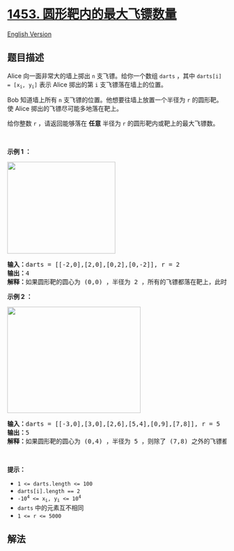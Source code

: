 # [1453. 圆形靶内的最大飞镖数量](https://leetcode.cn/problems/maximum-number-of-darts-inside-of-a-circular-dartboard)

[English Version](/solution/1400-1499/1453.Maximum%20Number%20of%20Darts%20Inside%20of%20a%20Circular%20Dartboard/README_EN.md)

<!-- tags:几何,数组,数学 -->

<!-- difficulty:困难 -->

## 题目描述

<!-- 这里写题目描述 -->

<p>Alice 向一面非常大的墙上掷出 <code>n</code> 支飞镖。给你一个数组 <code>darts</code> ，其中 <code>darts[i] = [x<sub>i</sub>, y<sub>i</sub>]</code> 表示 Alice 掷出的第 <code>i</code> 支飞镖落在墙上的位置。</p>

<p>Bob 知道墙上所有 <code>n</code> 支飞镖的位置。他想要往墙上放置一个半径为 <code>r</code> 的圆形靶。使 Alice 掷出的飞镖尽可能多地落在靶上。</p>

<p>给你整数 <code>r</code> ，请返回能够落在 <strong>任意</strong> 半径为 <code>r</code> 的圆形靶内或靶上的最大飞镖数。</p>

<p>&nbsp;</p>

<p><strong class="example">示例 1 ：</strong></p>
<img alt="" src="https://fastly.jsdelivr.net/gh/doocs/leetcode@main/solution/1400-1499/1453.Maximum%20Number%20of%20Darts%20Inside%20of%20a%20Circular%20Dartboard/images/sample_1_1806.png" style="width: 248px; height: 211px;" />
<pre>
<strong>输入：</strong>darts = [[-2,0],[2,0],[0,2],[0,-2]], r = 2
<strong>输出：</strong>4
<strong>解释：</strong>如果圆形靶的圆心为 (0,0) ，半径为 2 ，所有的飞镖都落在靶上，此时落在靶上的飞镖数最大，值为 4 。
</pre>

<p><strong class="example">示例 2 ：</strong></p>
<img alt="" src="https://fastly.jsdelivr.net/gh/doocs/leetcode@main/solution/1400-1499/1453.Maximum%20Number%20of%20Darts%20Inside%20of%20a%20Circular%20Dartboard/images/sample_2_1806.png" style="width: 306px; height: 244px;" />
<pre>
<strong>输入：</strong>darts = [[-3,0],[3,0],[2,6],[5,4],[0,9],[7,8]], r = 5
<strong>输出：</strong>5
<strong>解释：</strong>如果圆形靶的圆心为 (0,4) ，半径为 5 ，则除了 (7,8) 之外的飞镖都落在靶上，此时落在靶上的飞镖数最大，值为 5 。
</pre>

<p>&nbsp;</p>

<p><strong>提示：</strong></p>

<ul>
	<li><code>1 &lt;= darts.length &lt;= 100</code></li>
	<li><code>darts[i].length == 2</code></li>
	<li><code>-10<sup>4</sup> &lt;= x<sub>i</sub>, y<sub>i</sub> &lt;= 10<sup>4</sup></code></li>
	<li><code>darts</code> 中的元素互不相同</li>
	<li><code>1 &lt;= r &lt;= 5000</code></li>
</ul>

## 解法

<!-- end -->
